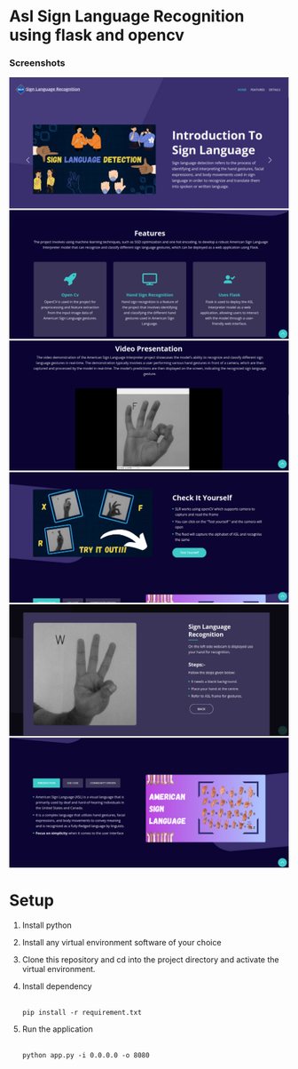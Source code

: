 # Asl Sign Language Recognition using flask and opencv





### Screenshots
![image1](./static/images/image1.png)
![image2](./static/images/image2.png)
![image3](./static/images/image3.png)
![image4](./static/images/image4.png)
![image5](./static/images/image5.png)
![image6](./static/images/image6.png)

# Setup 

1. Install python

2. Install any virtual environment software of your choice
    
3. Clone this repository and cd into the project directory and activate the virtual environment.

4. Install dependency

    ```shell
   
    pip install -r requirement.txt

   ```

5. Run the application

   
    ```shell

    python app.py -i 0.0.0.0 -o 8080

    ```




